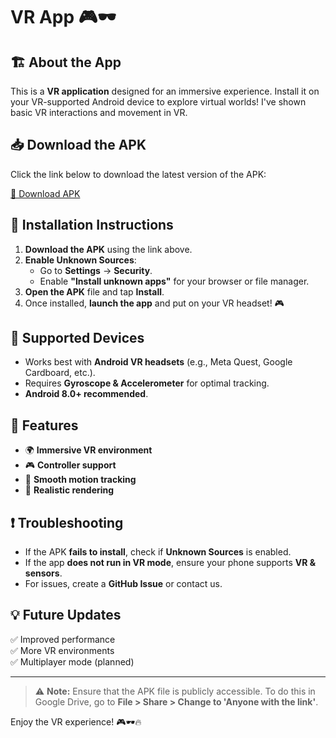 # VR App 🎮🕶️

## 🏗️ About the App
This is a **VR application** designed for an immersive experience. Install it on your VR-supported Android device to explore virtual worlds!
I've shown basic VR interactions and movement in VR.
## 📥 Download the APK

Click the link below to download the latest version of the APK:

[🚀 Download APK](https://drive.google.com/file/d/1D7CpJkidrohZ0y7BRd7RmuYvJLoMblHK/view?usp=sharing)

## 📌 Installation Instructions

1. **Download the APK** using the link above.
2. **Enable Unknown Sources**:
   - Go to **Settings** → **Security**.
   - Enable **"Install unknown apps"** for your browser or file manager.
3. **Open the APK** file and tap **Install**.
4. Once installed, **launch the app** and put on your VR headset! 🎮

## 🎯 Supported Devices
- Works best with **Android VR headsets** (e.g., Meta Quest, Google Cardboard, etc.).
- Requires **Gyroscope & Accelerometer** for optimal tracking.
- **Android 8.0+ recommended**.

## 🚀 Features
- 🌍 **Immersive VR environment**
- 🎮 **Controller support**
- 🏃 **Smooth motion tracking**
- 📸 **Realistic rendering**

## ❗ Troubleshooting
- If the APK **fails to install**, check if **Unknown Sources** is enabled.
- If the app **does not run in VR mode**, ensure your phone supports **VR & sensors**.
- For issues, create a **GitHub Issue** or contact us.

## 💡 Future Updates
✅ Improved performance  
✅ More VR environments  
✅ Multiplayer mode (planned)  

---

> ⚠ **Note:** Ensure that the APK file is publicly accessible. To do this in Google Drive, go to **File > Share > Change to 'Anyone with the link'**.

Enjoy the VR experience! 🎮🕶️🔥
